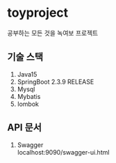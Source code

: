 # toyproject
공부하는 모든 것을 녹여보 프로젝트


## 기술 스택
1. Java15
2. SpringBoot 2.3.9 RELEASE
3. Mysql
4. Mybatis
5. lombok
   

## API 문서
1. Swagger<br>
localhost:9090/swagger-ui.html
